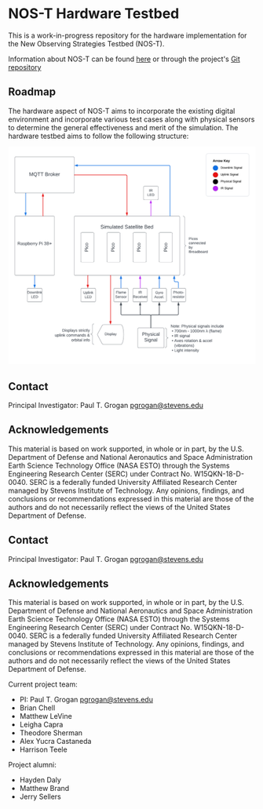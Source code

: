 # NOS-T Hardware Testbed

This is a work-in-progress repository for the hardware implementation for the New Observing Strategies Testbed (NOS-T).

Information about NOS-T can be found [here](https://nost-tools.readthedocs.io/en/latest/) or through the project's [Git repository](https://github.com/code-lab-org/nost-tools)

## Roadmap

The hardware aspect of NOS-T aims to incorporate the existing digital environment and incorporate various test cases along with physical sensors to determine the general effectiveness and merit of the simulation. The hardware testbed aims to follow the following structure:

![Block Diagram](NOS-THD_FuncDiagram.png)

## Contact

Principal Investigator: Paul T. Grogan pgrogan@stevens.edu

## Acknowledgements

This material is based on work supported, in whole or in part, by the U.S. Department of Defense and National Aeronautics and Space Administration Earth Science Technology Office (NASA ESTO) through the Systems Engineering Research Center (SERC) under Contract No. W15QKN-18-D-0040. SERC is a federally funded University Affiliated Research Center managed by Stevens Institute of Technology. Any opinions, findings, and conclusions or recommendations expressed in this material are those of the authors and do not necessarily reflect the views of the United States Department of Defense.

## Contact

Principal Investigator: Paul T. Grogan <pgrogan@stevens.edu>

## Acknowledgements

This material is based on work supported, in whole or in part, by the U.S.
Department of Defense and National Aeronautics and Space Administration Earth
Science Technology Office (NASA ESTO) through the Systems Engineering Research
Center (SERC) under Contract No. W15QKN-18-D-0040. SERC is a federally funded
University Affiliated Research Center managed by Stevens Institute of
Technology. Any opinions, findings, and conclusions or recommendations
expressed in this material are those of the authors and do not necessarily
reflect the views of the United States Department of Defense.

Current project team:
 * PI: Paul T. Grogan <pgrogan@stevens.edu>
 * Brian Chell
 * Matthew LeVine
 * Leigha Capra
 * Theodore Sherman
 * Alex Yucra Castaneda
 * Harrison Teele

Project alumni:
 * Hayden Daly
 * Matthew Brand
 * Jerry Sellers
